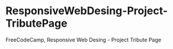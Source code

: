 # ResponsiveWebDesing-Project-TributePage
FreeCodeCamp, Responsive Web Desing - Project Tribute Page
